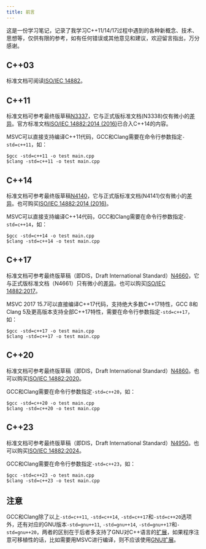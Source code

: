```yaml
---
title: 前言
---
```


这是一份学习笔记，记录了我学习C++11/14/17过程中遇到的各种新概念、技术、思想等，仅供有限的参考，如有任何错误或其他意见和建议，欢迎留言指出，万分感谢。

## C++03

标准文档可阅读[ISO/IEC 14882](https://cdn.jsdelivr.net/gh/missdeer/cxxstd@master/_docs/C++03/c++2003std.pdf)。

## C++11

标准文档可参考最终版草稿[N3337](https://cdn.jsdelivr.net/gh/missdeer/cxxstd@master/_docs/C++11/n3337.pdf)，它与正式版标准文档(N3338)仅有微小的[差异](http://www.open-std.org/jtc1/sc22/wg21/docs/papers/2012/n3338.html)。官方标准文档[ISO/IEC 14882:2014 (2016)](https://webstore.ansi.org/RecordDetail.aspx?sku=INCITS/ISO/IEC+14882:2014+\(2016\))已合入C++14的内容。

MSVC可以直接支持编译C++11代码，GCC和Clang需要在命令行参数指定`-std=c++11`，如：

```shell
$gcc -std=c++11 -o test main.cpp
$clang -std=c++11 -o test main.cpp
```

## C++14

标准文档可参考最终版草稿[N4140](https://cdn.jsdelivr.net/gh/missdeer/cxxstd@master/_docs/C++14/n4140.pdf)，它与正式版标准文档(N4141)仅有微小的[差异](https://github.com/cplusplus/draft/compare/n4140...n4141)。也可购买[ISO/IEC 14882:2014 (2016)](https://webstore.ansi.org/RecordDetail.aspx?sku=INCITS/ISO/IEC+14882:2014+\(2016\))。

MSVC可以直接支持编译C++14代码，GCC和Clang需要在命令行参数指定`-std=c++14`，如：

```shell
$gcc -std=c++14 -o test main.cpp
$clang -std=c++14 -o test main.cpp
```

## C++17

标准文档可参考最终版草稿（即DIS，Draft International Standard）[N4660](https://cdn.jsdelivr.net/gh/missdeer/cxxstd@master/_docs/C++17/n4660.pdf)，它与正式版标准文档（N4661）只有微小的[差异](http://www.open-std.org/jtc1/sc22/wg21/docs/papers/2017/n4661.html)。也可以购买[ISO/IEC 14882:2017](https://www.iso.org/standard/68564.html)。

MSVC 2017 15.7可以直接编译C++17代码，支持绝大多数C++17特性，GCC 8和Clang 5及更高版本支持全部C++17特性，需要在命令行参数指定`-std=c++17`，如：

```shell
$gcc -std=c++17 -o test main.cpp
$clang -std=c++17 -o test main.cpp
```

## C++20

标准文档可参考最终版草稿（即DIS，Draft International Standard）[N4860](https://cdn.jsdelivr.net/gh/missdeer/cxxstd@master/_docs/C++20/N4860.pdf)。也可以购买[ISO/IEC 14882:2020](https://www.iso.org/standard/79358.html)。

GCC和Clang需要在命令行参数指定`-std=c++20`，如：

```shell
$gcc -std=c++20 -o test main.cpp
$clang -std=c++20 -o test main.cpp
```

## C++23

标准文档可参考最终版草稿（即DIS，Draft International Standard）[N4950](https://cdn.jsdelivr.net/gh/missdeer/cxxstd@master/_docs/C++23/N4950.pdf)。也可以购买[ISO/IEC 14882:2024](https://www.iso.org/standard/83626.html)。

GCC和Clang需要在命令行参数指定`-std=c++23`，如：

```shell
$gcc -std=c++23 -o test main.cpp
$clang -std=c++23 -o test main.cpp
```

## 注意

GCC和Clang除了以上`-std=c++11`, `-std=c++14`, `-std=c++17`和`-std=c++20`选项外，还有对应的GNU版本`-std=gnu++11`, `-std=gnu++14`, `-std=gnu++17`和`-std=gnu++20`，两者的区别在于后者多支持了GNU对C++语言的[扩展](https://gcc.gnu.org/onlinedocs/gcc/C_002b_002b-Extensions.html)，如果程序注意可移植性的话，比如需要用MSVC进行编译，则不应该使用[GNU扩展](https://gcc.gnu.org/onlinedocs/gcc/C_002b_002b-Extensions.html)。


